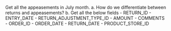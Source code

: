 Get all the appeasements in July month.
a. How do we differentiate between returns and appeasements?
b. Get all the below fields 
    - RETURN_ID
    - ENTRY_DATE 
    - RETURN_ADJUSTMENT_TYPE_ID
    - AMOUNT
    - COMMENTS 
    - ORDER_ID
    - ORDER_DATE 
    - RETURN_DATE
    - PRODUCT_STORE_ID
